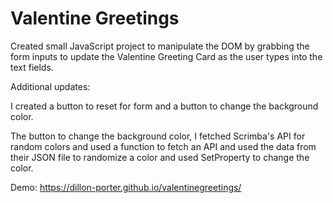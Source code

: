 # Valentine Greetings
Created small JavaScript project to manipulate the DOM by grabbing the form inputs to update the Valentine Greeting Card as the user types into the text fields.

Additional updates:

I created a button to reset for form and a button to change the background color.

The button to change the background color, I fetched Scrimba's API for random colors and used a function to fetch an API and used the data from their JSON file to randomize a color and used SetProperty to change the color.

Demo: https://dillon-porter.github.io/valentinegreetings/
